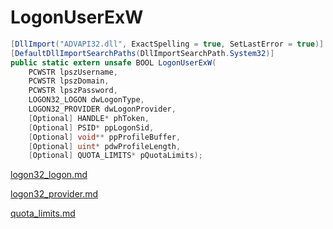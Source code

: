 # LogonUserExW

```csharp
[DllImport("ADVAPI32.dll", ExactSpelling = true, SetLastError = true)]
[DefaultDllImportSearchPaths(DllImportSearchPath.System32)]
public static extern unsafe BOOL LogonUserExW(
    PCWSTR lpszUsername,
    PCWSTR lpszDomain,
    PCWSTR lpszPassword,
    LOGON32_LOGON dwLogonType,
    LOGON32_PROVIDER dwLogonProvider,
    [Optional] HANDLE* phToken,
    [Optional] PSID* ppLogonSid,
    [Optional] void** ppProfileBuffer,
    [Optional] uint* pdwProfileLength,
    [Optional] QUOTA_LIMITS* pQuotaLimits);
```

[logon32\_logon.md](../security/logon32\_logon.md "mention")

[logon32\_provider.md](../security/logon32\_provider.md "mention")

[quota\_limits.md](../security/quota\_limits.md "mention")
